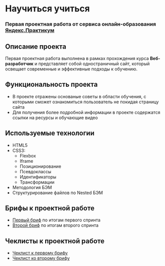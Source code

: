 # Научиться учиться

### Первая проектная работа от сервиса онлайн-образования [Яндекс.Практикум](https://practicum.yandex.ru/)

## Описание проекта

Первая проектная работа выполнена в рамках прохождения курса **Веб-разработчик** и представляет собой одностраничный сайт, который освещает современные и эффективные подходы к обучению.

## Функциональность проекта

- В проекте отражены основаные советы в области обучения, с которыми сможет ознакомиться пользователь не покидая страницу сайта
- Для получения более подробной информации в проекте содержатся ссылки на ресурсы и обучающие видео

## Используемые технологии

- HTML5
- CSS3:
  - Flexbox
  - Iframe
  - Позиционирование
  - Псевдоклассы
  - Идентификаторы
  - Трансформации
- Методология БЭМ
- Структурирование файлов по Nested БЭМ

## Брифы к проектной работе

- [Первый бриф](https://code.s3.yandex.net/web-developer/project-1/sprint-1-brief.pdf) по итогам первого спринта
- [Второй бриф](https://code.s3.yandex.net/web-developer/project-1/sprint-2-brief.pdf) по итогам второго спринта

## Чеклисты к проектной работе

- [Чеклист к первому брифу](https://code.s3.yandex.net/web-developer/checklists-pdf/new-program/checklist-1.pdf)
- [Чеклист ко второму брифу](https://code.s3.yandex.net/web-developer/checklists-pdf/new-program/checklist-2.pdf)
